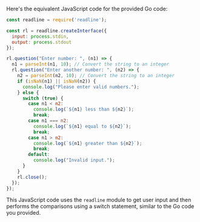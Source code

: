  Here's the equivalent JavaScript code for the provided Go code:

```javascript
const readline = require('readline');

const rl = readline.createInterface({
  input: process.stdin,
  output: process.stdout
});

rl.question("Enter number: ", (n1) => {
  n1 = parseInt(n1, 10); // Convert the string to an integer
  rl.question("Enter another number: ", (n2) => {
    n2 = parseInt(n2, 10); // Convert the string to an integer
    if (isNaN(n1) || isNaN(n2)) {
      console.log("Please enter valid numbers.");
    } else {
      switch (true) {
        case n1 < n2:
          console.log(`${n1} less than ${n2}`);
          break;
        case n1 === n2:
          console.log(`${n1} equal to ${n2}`);
          break;
        case n1 > n2:
          console.log(`${n1} greater than ${n2}`);
          break;
        default:
          console.log("Invalid input.");
      }
    }
    rl.close();
  });
});
```

This JavaScript code uses the `readline` module to get user input and then performs the comparisons using a switch statement, similar to the Go code you provided.
